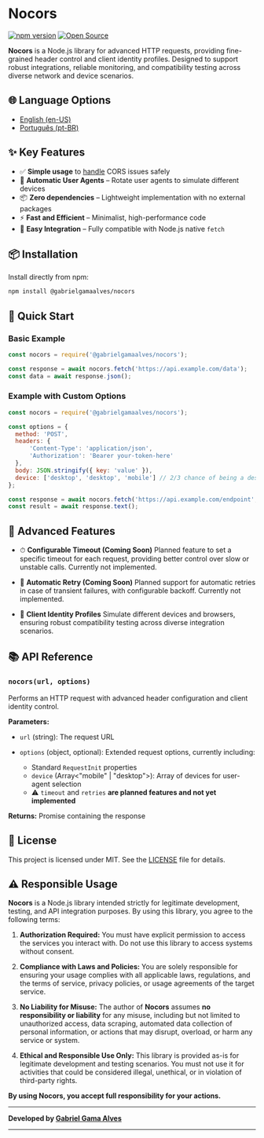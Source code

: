 # Nocors

[![npm version](https://img.shields.io/npm/v/@gabrielgamaalves/nocors)](https://www.npmjs.com/package/@gabrielgamaalves/nocors) [![Open Source](https://img.shields.io/badge/License-MIT-blue.svg)](https://opensource.org/licenses/MIT)

**Nocors** is a Node.js library for advanced HTTP requests, providing fine-grained header control and client identity profiles. Designed to support robust integrations, reliable monitoring, and compatibility testing across diverse network and device scenarios.

## 🌐 Language Options

* [English (en-US)](README.en-US.md)
* [Português (pt-BR)](docs/README.pt-BR.md)

## ✨ Key Features

* ✅ **Simple usage** to <u>handle</u> CORS issues safely
* 🔄 **Automatic User Agents** – Rotate user agents to simulate different devices
* 📦 **Zero dependencies** – Lightweight implementation with no external packages
* ⚡ **Fast and Efficient** – Minimalist, high-performance code
* 🔧 **Easy Integration** – Fully compatible with Node.js native `fetch`

## 📦 Installation

Install directly from npm:

```bash
npm install @gabrielgamaalves/nocors
```

## 🚀 Quick Start

### Basic Example

```javascript
const nocors = require('@gabrielgamaalves/nocors');

const response = await nocors.fetch('https://api.example.com/data');
const data = await response.json();
```

### Example with Custom Options

```javascript
const nocors = require('@gabrielgamaalves/nocors');

const options = {
  method: 'POST',
  headers: {
      'Content-Type': 'application/json',
      'Authorization': 'Bearer your-token-here'
  },
  body: JSON.stringify({ key: 'value' }),
  device: ['desktop', 'desktop', 'mobile'] // 2/3 chance of being a desktop user-agent
};

const response = await nocors.fetch('https://api.example.com/endpoint', options);
const result = await response.text();
```

## 🎯 Advanced Features

* ⏱ **Configurable Timeout (Coming Soon)**
  Planned feature to set a specific timeout for each request, providing better control over slow or unstable calls. Currently not implemented.

* 🔄 **Automatic Retry (Coming Soon)**
  Planned support for automatic retries in case of transient failures, with configurable backoff. Currently not implemented.

* 🧩 **Client Identity Profiles**
  Simulate different devices and browsers, ensuring robust compatibility testing across diverse integration scenarios.

## 📚 API Reference

### `nocors(url, options)`

Performs an HTTP request with advanced header configuration and client identity control.

**Parameters:**

* `url` (string): The request URL
* `options` (object, optional): Extended request options, currently including:

  * Standard `RequestInit` properties
  * `device` (Array<"mobile" | "desktop">): Array of devices for user-agent selection
  * ⚠️ `timeout` and `retries` **are planned features and not yet implemented**

**Returns:** Promise containing the response

## 📄 License

This project is licensed under MIT. See the [LICENSE](LICENSE) file for details.

## ⚠️ Responsible Usage

**Nocors** is a Node.js library intended strictly for legitimate development, testing, and API integration purposes. By using this library, you agree to the following terms:

1. **Authorization Required:** You must have explicit permission to access the services you interact with. Do not use this library to access systems without consent.

2. **Compliance with Laws and Policies:** You are solely responsible for ensuring your usage complies with all applicable laws, regulations, and the terms of service, privacy policies, or usage agreements of the target service.

3. **No Liability for Misuse:** The author of **Nocors** assumes **no responsibility or liability** for any misuse, including but not limited to unauthorized access, data scraping, automated data collection of personal information, or actions that may disrupt, overload, or harm any service or system.

4. **Ethical and Responsible Use Only:** This library is provided as-is for legitimate development and testing scenarios. You must not use it for activities that could be considered illegal, unethical, or in violation of third-party rights.

**By using Nocors, you accept full responsibility for your actions.**

---

**Developed by [Gabriel Gama Alves](https://github.com/gabrielgamaalves)**

---